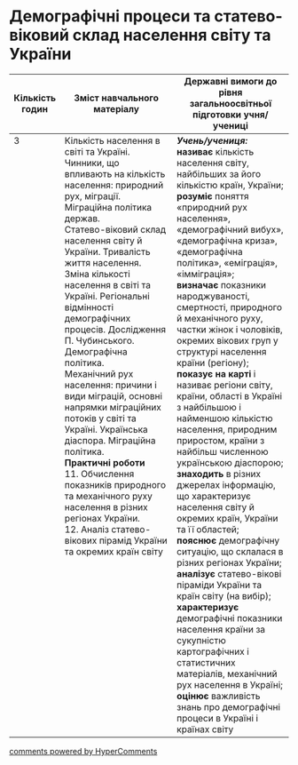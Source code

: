 <div id="hypercomments_widget" class="js-hypercomments-widget invisible"></div>

# Демографічні процеси та статево-віковий склад населення світу та України

<table>
  <tr>
    <td width="10%" align="center"><b>Кількість годин</b></td>  
    <td width="45%" align="center"><b>Зміст навчального матеріалу</b></td>
    <td width="45%" align="center"><b>Державні вимоги до рівня загальноосвітньої підготовки учня/учениці</b></td>
  </tr>
<tbody>
  <tr>
<td width="10%" style="vertical-align:top !important;">3</td>
    <td width="45%" style="vertical-align:top !important;">
Кількість населення в світі та Україні. Чинники, що впливають на кількість населення: природний рух, міграції. Міграційна політика держав. <br>
Статево-віковий склад населення світу й України. Тривалість життя населення.<br>
Зміна кількості населення в світі та Україні. Регіональні відмінності демографічних процесів. Дослідження П. Чубинського. Демографічна політика.<br>
Механічний рух населення: причини і види міграцій, основні напрямки міграційних потоків у світі та Україні. Українська діаспора. Міграційна політика.<br>
<b>Практичні роботи</b><br>
11. Обчислення показників природного та механічного руху населення в різних регіонах України.<br>
12. Аналіз статево-вікових пірамід України та окремих країн світу
</td>
    <td width="45%" style="vertical-align:top !important;">
<i><b>Учень/учениця:</b></i><br>
<b>називає</b> кількість населення світу, найбільших за його кількістю країн, України;<br>
<b>розуміє</b> поняття «природний рух населення», «демографічний вибух», «демографічна криза», «демографічна політика», «еміграція», «імміграція»;<br>
<b>визначає</b> показники  народжуваності, смертності, природного й механічного руху, частки жінок і чоловіків, окремих вікових груп у  структурі населення країни (регіону);<br>
<b>показує на карті</b> і називає регіони світу, країни, області в Україні з найбільшою і найменшою кількістю населення, природним приростом, країни з найбільш численною українською діаспорою; <br>
<b>знаходить</b> в різних джерелах інформацію, що характеризує населення світу й окремих країн, України та її областей;<br>
<b>пояснює</b> демографічну ситуацію, що склалася в різних регіонах України;<br>
<b>аналізує</b> статево-вікові піраміди України та країн світу (на вибір);<br>
<b>характеризує</b> демографічні показники населення країни за сукупністю картографічних і статистичних матеріалів, механічний рух населення в Україні;<br>
<b>оцінює</b> важливість знань про демографічні процеси в Україні і країнах світу 
</td>
  </tr>
</tbody>
</table>

<div class="js-hypercomments-container">
<a href="http://hypercomments.com" class="hc-link" title="comments widget">comments powered by HyperComments</a>
</div>